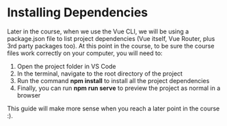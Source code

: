 # Installing Dependencies
Later in the course, when we use the Vue CLI, we will be using a package.json file to list project dependencies (Vue itself, Vue Router, plus 3rd party packages too). At this point in the course, to be sure the course files work correctly on your computer, you will need to:

1. Open the project folder in VS Code
2. In the terminal, navigate to the root directory of the project
3. Run the command **npm install** to install all the project dependencies
4. Finally, you can run **npm run serve** to preview the project as normal in a browser

This guide will make more sense when you reach a later point in the course :).
